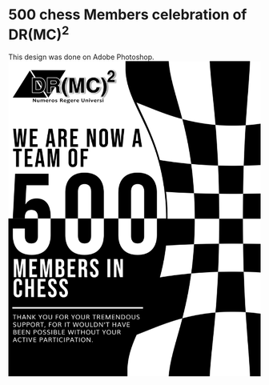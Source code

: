 # 500 chess Members celebration of DR(MC)<sup>2</sup>
This design was done on Adobe Photoshop.
<img src="500-special3_bordered.png">